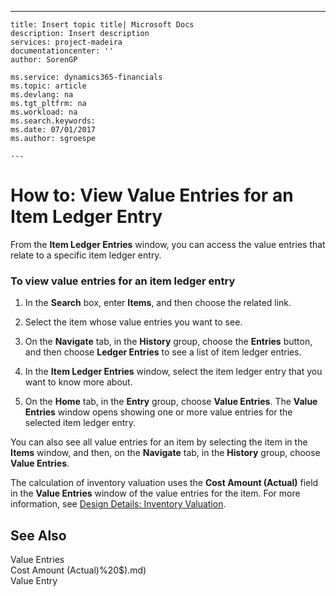 ---
    title: Insert topic title| Microsoft Docs
    description: Insert description
    services: project-madeira
    documentationcenter: ''
    author: SorenGP

    ms.service: dynamics365-financials
    ms.topic: article
    ms.devlang: na
    ms.tgt_pltfrm: na
    ms.workload: na
    ms.search.keywords:
    ms.date: 07/01/2017
    ms.author: sgroespe

    ---
# How to: View Value Entries for an Item Ledger Entry
From the **Item Ledger Entries** window, you can access the value entries that relate to a specific item ledger entry.  
  
### To view value entries for an item ledger entry  
  
1.  In the **Search** box, enter **Items**, and then choose the related link.  
  
2.  Select the item whose value entries you want to see.  
  
3.  On the **Navigate** tab, in the **History** group, choose the **Entries** button, and then choose **Ledger Entries** to see a list of item ledger entries.  
  
4.  In the **Item Ledger Entries** window, select the item ledger entry that you want to know more about.  
  
5.  On the **Home** tab, in the **Entry**  group, choose **Value Entries**. The **Value Entries** window opens showing one or more value entries for the selected item ledger entry.  
  
 You can also see all value entries for an item by selecting the item in the **Items** window, and then, on the **Navigate** tab, in the **History** group, choose **Value Entries**.  
  
 The calculation of inventory valuation uses the **Cost Amount \(Actual\)** field in the **Value Entries** window of the value entries for the item. For more information, see [Design Details: Inventory Valuation](../ApplicationDesign/design-details-inventory-valuation.md).  
  
## See Also  
 Value Entries   
 Cost Amount \(Actual\)%20$\).md)   
 Value Entry